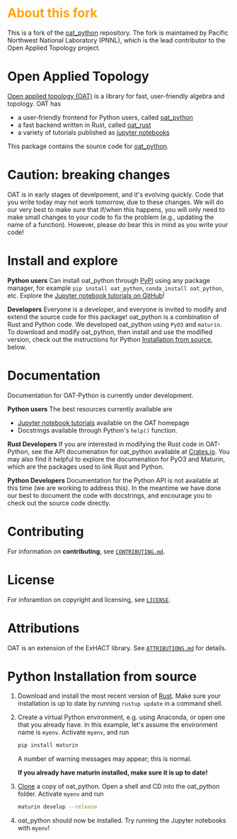 # <span style="color: orange;">About this fork</span>

This is a fork of the [oat_python](https://github.com/OpenAppliedTopology/oat_python) repository. The fork is maintained by Pacific Northwest National Laboratory (PNNL), which is the lead contributor to the Open Applied Topology project.

# Open Applied Topology

[Open applied topology (OAT)](https://openappliedtopology.github.io) is a library for fast, user-friendly algebra and topology. OAT has 

- a user-friendly frontend for Python users, called [oat_python](https://github.com/OpenAppliedTopology/oat_python)
- a fast backend written in Rust, called [oat_rust](https://github.com/OpenAppliedTopology/oat_rust) 
- a variety of tutorials published as [jupyter notebooks](https://openappliedtopology.github.io)

This package contains the source code for [oat_python](https://github.com/OpenAppliedTopology/oat_python).


# Caution: breaking changes

OAT is in early stages of develpoment, and it's evolving quickly. Code that you write today may not work tomorrow, due to these changes. We will do our very best to make sure that if/when this happens, you will only need to make small changes to your code to fix the problem (e.g., updating the name of a function). However, please do bear this in mind as you write your code!

# Install and explore

**Python users** Can install oat_python through [PyPI](https://pypi.org/project/oat_python/) using any package manager, for example `pip install oat_python`, `conda_install oat_python`, etc. Explore the [Jupyter notebook tutorials on GitHub](https://github.com/OpenAppliedTopology/oat)!


**Developers** Everyone is a developer, and everyone is invited to modify and extend the source code for this package! oat_python is a combination of Rust and Python code. We developed oat_python using `PyO3` and `maturin`. To download and modify oat_python, then install and use the modified version, check out the instructions for Python [Installation from source](#python-installation-from-source), below.

# Documentation

Documentation for OAT-Python is currently under development. 

**Python users** The best resources currently available are
- [Jupyter notebook tutorials](https://openappliedtopology.github.io) available on the OAT homepage
- Docstrings available through Python's `help()` function.

**Rust Developers** If you are interested in modifying the Rust code in OAT-Python, see the API documenation for oat_python available at [Crates.io](https://crates.io/crates/oat_python). You may also find it helpful to explore the documenation for PyO3 and Maturin, which are the packages used to link Rust and Python.

**Python Developers** Documentation for the Python API is not available at this time (we are working to address this). In the meantime we have done our best to document the code with docstrings, and encourage you to check out the source code directly. 

# Contributing

For information on **contributing**, see [`CONTRIBUTING.md`](https://github.com/OpenAppliedTopology/oat_python/blob/main/CONTRIBUTING.md).

# License

For inforamtion on copyright and licensing, see [`LICENSE`](https://github.com/OpenAppliedTopology/oat_python/blob/main/LICENSE).

# Attributions

OAT is an extension of the ExHACT library. See [`ATTRIBUTIONS.md`](https://github.com/OpenAppliedTopology/oat_python/blob/main/ATTRIBUTIONS.md) for details.

# Python Installation from source

1. Download and install the most recent version of [Rust](https://www.rust-lang.org/).  Make sure your installation is up to date by running `rustup update` in a command shell.

2. Create a virtual Python environment, e.g. using Anaconda, or open one that you already have.  In this example, let's assume the environment name is `myenv`.  Activate `myenv`, and run

    ```bash
    pip install maturin
    ```

    A number of warning messages may appear; this is normal. 

    **If you already have maturin installed, make sure it is up to date!**

3. [Clone](https://github.com/OpenAppliedTopology/oat_python) a copy of oat_python. Open a shell and CD into the oat_python folder.  Activate `myenv` and run

    ```bash
    maturin develop --release
    ```
    
5. oat_python should now be installed.  Try running the Jupyter notebooks with `myenv`!
